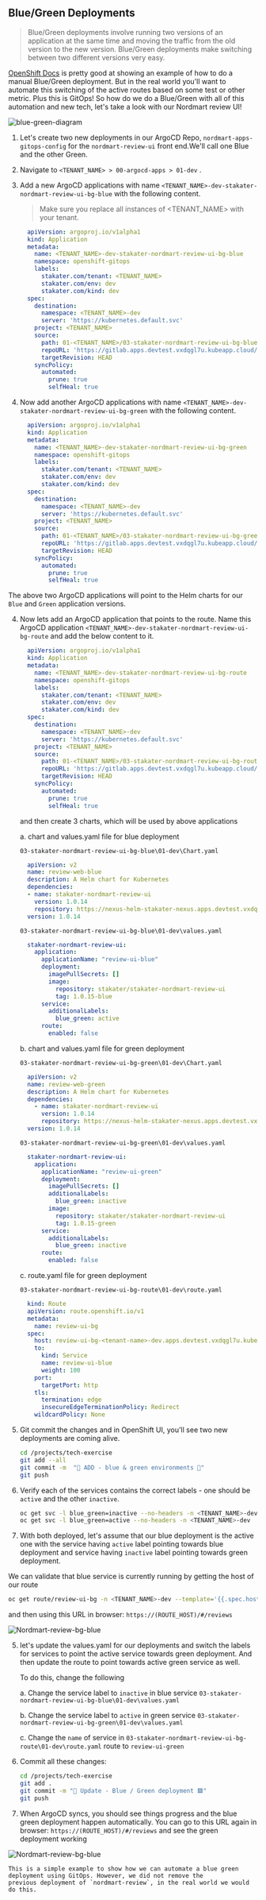 ## Blue/Green Deployments

> Blue/Green deployments involve running two versions of an application at the same time and moving the traffic from the old version to the new version. Blue/Green deployments make switching between two different versions very easy.

<span style="color:blue;">[OpenShift Docs](https://docs.openshift.com/container-platform/4.9/applications/deployments/route-based-deployment-strategies.html#deployments-blue-green_route-based-deployment-strategies)</span> is pretty good at showing an example of how to do a manual Blue/Green deployment. But in the real world you'll want to automate this switching of the active routes based on some test or other metric. Plus this is GitOps! So how do we do a Blue/Green with all of this automation and new tech, let's take a look with our Nordmart review UI!

![blue-green-diagram](images/blue-green-diagram.png)

1. Let's create two new deployments in our ArgoCD Repo, `nordmart-apps-gitops-config` for the `nordmart-review-ui` front end.We'll call one Blue and the other Green.
   

2. Navigate to `<TENANT_NAME> > 00-argocd-apps > 01-dev` . 
3. Add a new ArgoCD applications with name `<TENANT_NAME>-dev-stakater-nordmart-review-ui-bg-blue` with the following content. 

    > Make sure you replace all instances of <TENANT_NAME> with your tenant.

    ```yaml
      apiVersion: argoproj.io/v1alpha1
      kind: Application
      metadata:
        name: <TENANT_NAME>-dev-stakater-nordmart-review-ui-bg-blue
        namespace: openshift-gitops
        labels:
          stakater.com/tenant: <TENANT_NAME>
          stakater.com/env: dev
          stakater.com/kind: dev            
      spec:
        destination:
          namespace: <TENANT_NAME>-dev
          server: 'https://kubernetes.default.svc'
        project: <TENANT_NAME>
        source:
          path: 01-<TENANT_NAME>/03-stakater-nordmart-review-ui-bg-blue/01-dev
          repoURL: 'https://gitlab.apps.devtest.vxdqgl7u.kubeapp.cloud/<TENANT_NAME>/nordmart-apps-gitops-config.git'
          targetRevision: HEAD
        syncPolicy:
          automated:
            prune: true
            selfHeal: true
    ```
3. Now add another ArgoCD applications with name `<TENANT_NAME>-dev-stakater-nordmart-review-ui-bg-green` with the following content.

    ```yaml
      apiVersion: argoproj.io/v1alpha1
      kind: Application
      metadata:
        name: <TENANT_NAME>-dev-stakater-nordmart-review-ui-bg-green
        namespace: openshift-gitops
        labels:
          stakater.com/tenant: <TENANT_NAME>
          stakater.com/env: dev
          stakater.com/kind: dev            
      spec:
        destination:
          namespace: <TENANT_NAME>-dev
          server: 'https://kubernetes.default.svc'
        project: <TENANT_NAME>
        source:
          path: 01-<TENANT_NAME>/03-stakater-nordmart-review-ui-bg-green/01-dev
          repoURL: 'https://gitlab.apps.devtest.vxdqgl7u.kubeapp.cloud/<TENANT_NAME>/nordmart-apps-gitops-config.git'
          targetRevision: HEAD
        syncPolicy:
          automated:
            prune: true
            selfHeal: true
    ```
The above two ArgoCD applications will point to the Helm charts for our `Blue` and `Green` application versions.

4. Now lets add an ArgoCD application that points to the route. Name this ArgoCD application `<TENANT_NAME>-dev-stakater-nordmart-review-ui-bg-route` and add the below content to it. 

    ```yaml
      apiVersion: argoproj.io/v1alpha1
      kind: Application
      metadata:
        name: <TENANT_NAME>-dev-stakater-nordmart-review-ui-bg-route
        namespace: openshift-gitops
        labels:
          stakater.com/tenant: <TENANT_NAME>
          stakater.com/env: dev
          stakater.com/kind: dev            
      spec:
        destination:
          namespace: <TENANT_NAME>-dev
          server: 'https://kubernetes.default.svc'
        project: <TENANT_NAME>
        source:
          path: 01-<TENANT_NAME>/03-stakater-nordmart-review-ui-bg-route/01-dev
          repoURL: 'https://gitlab.apps.devtest.vxdqgl7u.kubeapp.cloud/<TENANT_NAME>/nordmart-apps-gitops-config.git'
          targetRevision: HEAD
        syncPolicy:
          automated:
            prune: true
            selfHeal: true
    ```

    and then create 3 charts, which will be used by above applications

    a. chart and values.yaml file for blue deployment
    
    `03-stakater-nordmart-review-ui-bg-blue\01-dev\Chart.yaml`

    ```yaml
      apiVersion: v2
      name: review-web-blue
      description: A Helm chart for Kubernetes
      dependencies:
      - name: stakater-nordmart-review-ui
        version: 1.0.14
        repository: https://nexus-helm-stakater-nexus.apps.devtest.vxdqgl7u.kubeapp.cloud/repository/helm-charts/
      version: 1.0.14
    ```

    `03-stakater-nordmart-review-ui-bg-blue\01-dev\values.yaml`

    ```yaml
      stakater-nordmart-review-ui:
        application:
          applicationName: "review-ui-blue"
          deployment:
            imagePullSecrets: []
            image:
              repository: stakater/stakater-nordmart-review-ui
              tag: 1.0.15-blue
          service:
            additionalLabels:
              blue_green: active
          route:
            enabled: false
    ```

    b. chart and values.yaml file for green deployment
    
    `03-stakater-nordmart-review-ui-bg-green\01-dev\Chart.yaml`

    ```yaml
      apiVersion: v2
      name: review-web-green
      description: A Helm chart for Kubernetes
      dependencies:
        - name: stakater-nordmart-review-ui
          version: 1.0.14
          repository: https://nexus-helm-stakater-nexus.apps.devtest.vxdqgl7u.kubeapp.cloud/repository/helm-charts/
      version: 1.0.14
    ```

    `03-stakater-nordmart-review-ui-bg-green\01-dev\values.yaml`

    ```yaml
      stakater-nordmart-review-ui:
        application:
          applicationName: "review-ui-green"
          deployment:
            imagePullSecrets: []
            additionalLabels:
              blue_green: inactive
            image:
              repository: stakater/stakater-nordmart-review-ui
              tag: 1.0.15-green
          service:
            additionalLabels:
              blue_green: inactive
          route:
            enabled: false
    ```

    c. route.yaml file for green deployment
    
    `03-stakater-nordmart-review-ui-bg-route\01-dev\route.yaml`

    ```yaml
      kind: Route
      apiVersion: route.openshift.io/v1
      metadata:
        name: review-ui-bg
      spec:
        host: review-ui-bg-<tenant-name>-dev.apps.devtest.vxdqgl7u.kubeapp.cloud
        to:
          kind: Service
          name: review-ui-blue
          weight: 100
        port:
          targetPort: http
        tls:
          termination: edge
          insecureEdgeTerminationPolicy: Redirect
        wildcardPolicy: None
    ```

2. Git commit the changes and in OpenShift UI, you'll see two new deployments are coming alive.

    ```bash
    cd /projects/tech-exercise
    git add --all
    git commit -m  "🍔 ADD - blue & green environments 🍔"
    git push
    ```

3. Verify each of the services contains the correct labels - one should be `active` and the other `inactive`.

    ```bash
    oc get svc -l blue_green=inactive --no-headers -n <TENANT_NAME>-dev
    oc get svc -l blue_green=active --no-headers -n <TENANT_NAME>-dev
    ```

4. With both deployed, let's assume that our blue deployment is the active one with the service having `active` label pointing towards blue deployment and service having `inactive` label pointing towards green deployment. 

We can validate that blue service is currently running by getting the host of our route

```bash
oc get route/review-ui-bg -n <TENANT_NAME>-dev --template='{{.spec.host}}'
```
and then using this URL in browser: `https://(ROUTE_HOST)/#/reviews`


![Nordmart-review-bg-blue](images/nordmart-review-bg-blue.png)


5. let's update the values.yaml for our deployments and switch the labels for services to point the active service towards green deployment. And then update the route to point towards active green service as well. 

    To do this, change the following

    a. Change the service label to `inactive` in blue service `03-stakater-nordmart-review-ui-bg-blue\01-dev\values.yaml`

    b. Change the service label to `active` in green service `03-stakater-nordmart-review-ui-bg-green\01-dev\values.yaml`

    c. Change the `name` of service in `03-stakater-nordmart-review-ui-bg-route\01-dev\route.yaml` route to `review-ui-green`

6. Commit all these changes:

    ```bash
    cd /projects/tech-exercise
    git add .
    git commit -m "🔵 Update - Blue / Green deployment 🟩"
    git push
    ```

8. When ArgoCD syncs, you should see things progress and the blue green deployment happen automatically. You can go to this URL again in browser: `https://(ROUTE_HOST)/#/reviews` and see the green deployment working

![Nordmart-review-bg-blue](images/nordmart-review-bg-green.png)

    This is a simple example to show how we can automate a blue green deployment using GitOps. However, we did not remove the
    previous deployment of `nordmart-review`, in the real world we would do this.
